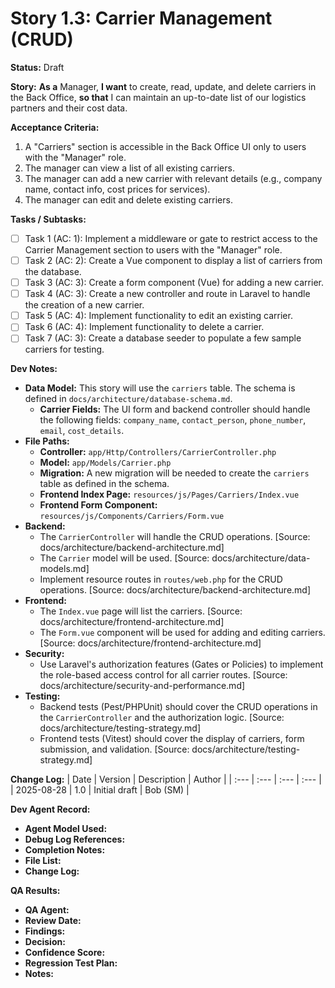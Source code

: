 # Story 1.3: Carrier Management (CRUD)

**Status:** Draft

**Story:**
**As a** Manager,
**I want** to create, read, update, and delete carriers in the Back Office,
**so that** I can maintain an up-to-date list of our logistics partners and their cost data.

**Acceptance Criteria:**
1.  A "Carriers" section is accessible in the Back Office UI only to users with the "Manager" role.
2.  The manager can view a list of all existing carriers.
3.  The manager can add a new carrier with relevant details (e.g., company name, contact info, cost prices for services).
4.  The manager can edit and delete existing carriers.

**Tasks / Subtasks:**
- [ ] Task 1 (AC: 1): Implement a middleware or gate to restrict access to the Carrier Management section to users with the "Manager" role.
- [ ] Task 2 (AC: 2): Create a Vue component to display a list of carriers from the database.
- [ ] Task 3 (AC: 3): Create a form component (Vue) for adding a new carrier.
- [ ] Task 4 (AC: 3): Create a new controller and route in Laravel to handle the creation of a new carrier.
- [ ] Task 5 (AC: 4): Implement functionality to edit an existing carrier.
- [ ] Task 6 (AC: 4): Implement functionality to delete a carrier.
- [ ] Task 7 (AC: 3): Create a database seeder to populate a few sample carriers for testing.

**Dev Notes:**
*   **Data Model:** This story will use the `carriers` table. The schema is defined in `docs/architecture/database-schema.md`.
    *   **Carrier Fields:** The UI form and backend controller should handle the following fields: `company_name`, `contact_person`, `phone_number`, `email`, `cost_details`.
*   **File Paths:**
    *   **Controller:** `app/Http/Controllers/CarrierController.php`
    *   **Model:** `app/Models/Carrier.php`
    *   **Migration:** A new migration will be needed to create the `carriers` table as defined in the schema.
    *   **Frontend Index Page:** `resources/js/Pages/Carriers/Index.vue`
    *   **Frontend Form Component:** `resources/js/Components/Carriers/Form.vue`
*   **Backend:**
    *   The `CarrierController` will handle the CRUD operations. [Source: docs/architecture/backend-architecture.md]
    *   The `Carrier` model will be used. [Source: docs/architecture/data-models.md]
    *   Implement resource routes in `routes/web.php` for the CRUD operations. [Source: docs/architecture/backend-architecture.md]
*   **Frontend:**
    *   The `Index.vue` page will list the carriers. [Source: docs/architecture/frontend-architecture.md]
    *   The `Form.vue` component will be used for adding and editing carriers. [Source: docs/architecture/frontend-architecture.md]
*   **Security:**
    *   Use Laravel's authorization features (Gates or Policies) to implement the role-based access control for all carrier routes. [Source: docs/architecture/security-and-performance.md]
*   **Testing:**
    *   Backend tests (Pest/PHPUnit) should cover the CRUD operations in the `CarrierController` and the authorization logic. [Source: docs/architecture/testing-strategy.md]
    *   Frontend tests (Vitest) should cover the display of carriers, form submission, and validation. [Source: docs/architecture/testing-strategy.md]

**Change Log:**
| Date | Version | Description | Author |
| :--- | :--- | :--- | :--- |
| 2025-08-28 | 1.0 | Initial draft | Bob (SM) |

**Dev Agent Record:**
*   **Agent Model Used:**
*   **Debug Log References:**
*   **Completion Notes:**
*   **File List:**
*   **Change Log:**

**QA Results:**
*   **QA Agent:**
*   **Review Date:**
*   **Findings:**
*   **Decision:**
*   **Confidence Score:**
*   **Regression Test Plan:**
*   **Notes:**